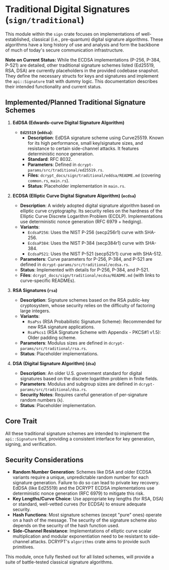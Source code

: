 # Traditional Digital Signatures (`sign/traditional`)

This module within the `sign` crate focuses on implementations of well-established, classical (i.e., pre-quantum) digital signature algorithms. These algorithms have a long history of use and analysis and form the backbone of much of today's secure communication infrastructure.

**Note on Current Status:** While the ECDSA implementations (P-256, P-384, P-521) are detailed, other traditional signature schemes listed (Ed25519, RSA, DSA) are currently placeholders in the provided codebase snapshot. They define the necessary structs for keys and signatures and implement the `api::Signature` trait with dummy logic. This documentation describes their intended functionality and current status.

## Implemented/Planned Traditional Signature Schemes

1.  **EdDSA (Edwards-curve Digital Signature Algorithm)**
    *   **`Ed25519` (`eddsa`)**:
        *   **Description**: EdDSA signature scheme using Curve25519. Known for its high performance, small key/signature sizes, and resistance to certain side-channel attacks. It features deterministic nonce generation.
        *   **Standard**: RFC 8032.
        *   **Parameters**: Defined in `dcrypt-params/src/traditional/ed25519.rs`.
        *   **Files**: `dcrypt_docs/sign/traditional/eddsa/README.md` (covering `common.rs`, `main.rs`).
        *   **Status**: Placeholder implementation in `main.rs`.

2.  **ECDSA (Elliptic Curve Digital Signature Algorithm) (`ecdsa`)**
    *   **Description**: A widely adopted digital signature algorithm based on elliptic curve cryptography. Its security relies on the hardness of the Elliptic Curve Discrete Logarithm Problem (ECDLP). Implementations use deterministic nonce generation (RFC 6979 + hedging).
    *   **Variants**:
        *   `EcdsaP256`: Uses the NIST P-256 (secp256r1) curve with SHA-256.
        *   `EcdsaP384`: Uses the NIST P-384 (secp384r1) curve with SHA-384.
        *   `EcdsaP521`: Uses the NIST P-521 (secp521r1) curve with SHA-512.
    *   **Parameters**: Curve parameters for P-256, P-384, and P-521 are defined in `dcrypt-params/src/traditional/ecdsa.rs`.
    *   **Status**: Implemented with details for P-256, P-384, and P-521.
    *   **Files**: `dcrypt_docs/sign/traditional/ecdsa/README.md` (with links to curve-specific READMEs).

3.  **RSA Signatures (`rsa`)**
    *   **Description**: Signature schemes based on the RSA public-key cryptosystem, whose security relies on the difficulty of factoring large integers.
    *   **Variants**:
        *   `RsaPss` (RSA Probabilistic Signature Scheme): Recommended for new RSA signature applications.
        *   `RsaPkcs1` (RSA Signature Scheme with Appendix - PKCS#1 v1.5): Older padding scheme.
    *   **Parameters**: Modulus sizes are defined in `dcrypt-params/src/traditional/rsa.rs`.
    *   **Status**: Placeholder implementations.

4.  **DSA (Digital Signature Algorithm) (`dsa`)**
    *   **Description**: An older U.S. government standard for digital signatures based on the discrete logarithm problem in finite fields.
    *   **Parameters**: Modulus and subgroup sizes are defined in `dcrypt-params/src/traditional/dsa.rs`.
    *   **Security Notes**: Requires careful generation of per-signature random numbers (`k`).
    *   **Status**: Placeholder implementation.

## Core Trait

All these traditional signature schemes are intended to implement the `api::Signature` trait, providing a consistent interface for key generation, signing, and verification.

## Security Considerations

-   **Random Number Generation**: Schemes like DSA and older ECDSA variants require a unique, unpredictable random number for each signature generation. Failure to do so can lead to private key recovery. EdDSA (like Ed25519) and the DCRYPT ECDSA implementations use deterministic nonce generation (RFC 6979) to mitigate this risk.
-   **Key Lengths/Curve Choice**: Use appropriate key lengths (for RSA, DSA) or standard, well-vetted curves (for ECDSA) to ensure adequate security.
-   **Hash Functions**: Most signature schemes (except "pure" ones) operate on a hash of the message. The security of the signature scheme also depends on the security of the hash function used.
-   **Side-Channel Resistance**: Implementations of elliptic curve scalar multiplication and modular exponentiation need to be resistant to side-channel attacks. DCRYPT's `algorithms` crate aims to provide such primitives.

This module, once fully fleshed out for all listed schemes, will provide a suite of battle-tested classical signature algorithms.